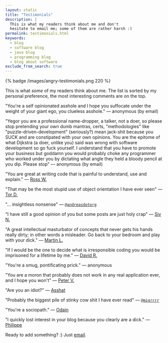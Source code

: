 ```yaml
---
layout: static
title: "Testimonials"
description: |
  This is what my readers think about me and don't
  hesitate to email me; some of them are rather harsh :)
permalink: testimonials.html
keywords:
  - blog
  - software blog
  - java blog
  - programming blog
  - blog about software
exclude_from_search: true
---
```


{% badge /images/angry-testimonials.png 220 %}

This is what _some_ of my readers think about me. The list is
sorted by my personal preference, the most interesting comments
are on the top.

"You're a self opinionated asshole and I hope you suffocate
under the weight of your giant ego, you clueless asshole."
&mdash;
anonymous (by email)

"Yegor you are a professional name-dropper, a talker, not a doer,
so please stop pretending your own dumb mantras, certs, "methodologies" like
"puzzle-driven-development" (seriously?) mean jack-shit because you SUCK
and are constipated with your own opinions. You are the epitome of
what Dijkstra (a doer, unlike you) said was wrong with software development
so go fuck yourself. I understand that you have to promote your business
but goddamn you would probably choke any programmer who worked under
you by dictating what angle they held a bloody pencil at you dip. Please stop"
&mdash;
anonymous (by email)

"You are great at writing code that is painful to understand, use and explain."
&mdash;
[Ross W.](http://www.yegor256.com/2015/12/08/temporal-coupling-between-method-calls.html#comment-2401444164)

"That may be the most stupid use of object orientation I have ever seen"
&mdash;
[Tor D.](http://www.yegor256.com/2014/05/05/oop-alternative-to-utility-classes.html#comment-2705418724)

"... insightless nonsense"
&mdash;
[`@andreasdotorg`](https://twitter.com/andreasdotorg/status/756138631325061120)

"I have still a good opinion of you but some posts are just holy crap"
&mdash;
[Siv N.](http://www.yegor256.com/2015/12/08/temporal-coupling-between-method-calls.html#comment-2423190347)

"A great intellectual masturbator of concepts that never gets his
hands really dirty; in other words a misleader. Go back to your
bedroom and play with your dick."
&mdash;
[Martin L.](http://www.yegor256.com/2014/12/01/orm-offensive-anti-pattern.html#comment-2601044224)

"If I would be the one to decide what is irresponsible coding
you would be imprisoned for a lifetime by me."
&mdash;
[David R.](http://www.yegor256.com/2015/11/24/imprisonment-for-irresponsible-coding.html#comment-2376244941)

"You're a smug, pontificating prick."
&mdash;
anonymous

"You are a moron that probably does not work in any real application ever, and I hope you won't"
&mdash;
[Peter V.](http://www.yegor256.com/2014/12/01/orm-offensive-anti-pattern.html#comment-2854491117)

"Are you an idiot?"
&mdash;
[Asshat](http://www.yegor256.com/2014/10/29/how-much-do-you-cost.html#comment-1871518471)

"Probably the biggest pile of stinky cow shit I have ever read"
&mdash;
[`@migrrrr`](https://twitter.com/migrrrr/status/771689354913873920)

"You're a sociopath."
&mdash;
[Odain](http://www.yegor256.com/2014/10/12/who-is-software-architect.html#comment-2359146551)

"I quickly lost interest in your blog because you clearly are a dick."
&mdash;
[Philippe](http://www.yegor256.com/2014/10/29/how-much-do-you-cost.html#comment-1697848370)

Ready to add something? :) Just [email](mailto:me@yegor256.com).
